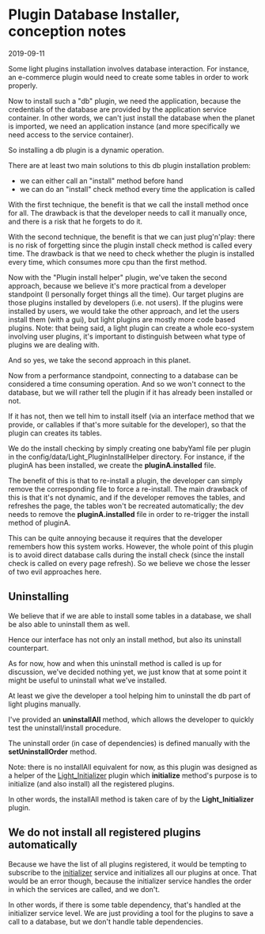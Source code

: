 Plugin Database Installer, conception notes
=====================
2019-09-11



Some light plugins installation involves database interaction.
For instance, an e-commerce plugin would need to create some tables in order to work properly.


Now to install such a "db" plugin, we need the application, because the credentials of the database are
provided by the application service container. In other words, we can't just install the database when the planet is imported,
we need an application instance (and more specifically we need access to the service container).

So installing a db plugin is a dynamic operation.


There are at least two main solutions to this db plugin installation problem:

- we can either call an "install" method before hand  
- we can do an "install" check method every time the application is called


With the first technique, the benefit is that we call the install method once for all.
The drawback is that the developer needs to call it manually once, and there is a risk that he forgets to do it.

With the second technique, the benefit is that we can just plug'n'play: there is no risk of forgetting since the plugin
install check method is called every time.
The drawback is that we need to check whether the plugin is installed every time, which consumes more cpu than the first method.  



Now with the "Plugin install helper" plugin, we've taken the second approach, because we believe it's more practical from
a developer standpoint (I personally forget things all the time).
Our target plugins are those plugins installed by developers (i.e. not users).
If the plugins were installed by users, we would take the other approach, and let the users install them (with a gui),
but light plugins are mostly more code based plugins.
Note: that being said, a light plugin can create a whole eco-system involving user plugins, it's important to distinguish
between what type of plugins we are dealing with.

And so yes, we take the second approach in this planet.

Now from a performance standpoint, connecting to a database can be considered a time consuming operation.
And so we won't connect to the database, but we will rather tell the plugin if it has already been installed or not.

If it has not, then we tell him to install itself (via an interface method that we provide, or callables if that's more suitable for the developer), so that the plugin can creates its tables.

We do the install checking by simply creating one babyYaml file per plugin in the config/data/Light_PluginInstallHelper directory.
For instance, if the pluginA has been installed, we create the **pluginA.installed** file.

The benefit of this is that to re-install a plugin, the developer can simply remove the corresponding file to force a re-install.
The main drawback of this is that it's not dynamic, and if the developer removes the tables, and refreshes the page, the tables
won't be recreated automatically; the dev needs to remove the **pluginA.installed** file in order to re-trigger the install
method of pluginA. 

This can be quite annoying because it requires that the developer remembers how this system works.
However, the whole point of this plugin is to avoid direct database calls during the install check (since the install check is called
on every page refresh). So we believe we chose the lesser of two evil approaches here. 
 



Uninstalling
-------------

We believe that if we are able to install some tables in a database, we shall be also able to uninstall them as well.

Hence our interface has not only an install method, but also its uninstall counterpart.

As for now, how and when this uninstall method is called is up for discussion, we've decided nothing yet,
we just know that at some point it might be useful to uninstall what we've installed.

At least we give the developer a tool helping him to uninstall the db part of light plugins manually.  

I've provided an **uninstallAll** method, which allows the developer to quickly test the uninstall/install procedure.

The uninstall order (in case of dependencies) is defined manually with the **setUninstallOrder** method.

Note: there is no installAll equivalent for now, as this plugin was designed as a helper of the [Light_Initializer](https://github.com/lingtalfi/Light_Initializer/) plugin
which **initialize** method's purpose is to initialize (and also install) all the registered plugins.
 
In other words, the installAll method is taken care of by the **Light_Initializer** plugin.





We do not install all registered plugins automatically
------------------
Because we have the list of all plugins registered, it would be tempting to subscribe to the [initializer](https://github.com/lingtalfi/Light_Initializer/) service
and initializes all our plugins at once. That would be an error though, because the initializer service handles the order in which the
services are called, and we don't.

In other words, if there is some table dependency, that's handled at the initializer service level.
We are just providing a tool for the plugins to save a call to a database, but we don't handle table dependencies. 




